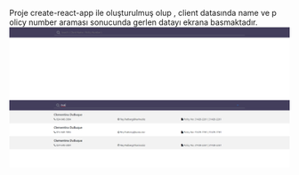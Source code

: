Proje create-react-app ile oluşturulmuş olup , client datasında name ve p
olicy number araması sonucunda gerlen datayı ekrana basmaktadır.
![img.png](img.png)![img_1.png](img_1.png)